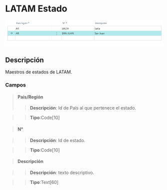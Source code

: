 # LATAM Estado
![Ventana de configuración](../../Imagenes/LATAM-State-MainPage.PNG)
## Descripción
Maestros de estados de LATAM.
### Campos

>#### País/Región
>>**Descripción**: 
	Id de País al que pertenece el estado.
	
>>**Tipo**:Code[10]

>#### N°

>>**Descripción**: 
	Id de estado.
	
>>**Tipo**:Code[10]

>#### Descripción

>>**Descripción**: 
	texto descriptivo.
	
>>**Tipo**:Text[60]


